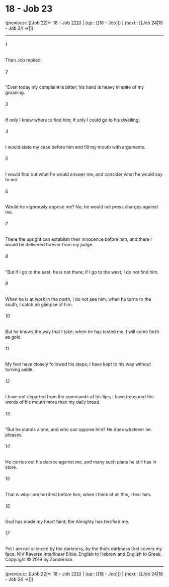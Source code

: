 # 18 - Job 23

(previous:: [[Job 22|← 18 - Job 22]]) | (up:: [[18 - Job]]) | (next:: [[Job 24|18 - Job 24 →]])

***


###### 1 
Then Job replied: 

###### 2 
"Even today my complaint is bitter; his hand is heavy in spite of my groaning. 

###### 3 
If only I knew where to find him; if only I could go to his dwelling! 

###### 4 
I would state my case before him and fill my mouth with arguments. 

###### 5 
I would find out what he would answer me, and consider what he would say to me. 

###### 6 
Would he vigorously oppose me? No, he would not press charges against me. 

###### 7 
There the upright can establish their innocence before him, and there I would be delivered forever from my judge. 

###### 8 
"But if I go to the east, he is not there; if I go to the west, I do not find him. 

###### 9 
When he is at work in the north, I do not see him; when he turns to the south, I catch no glimpse of him. 

###### 10 
But he knows the way that I take; when he has tested me, I will come forth as gold. 

###### 11 
My feet have closely followed his steps; I have kept to his way without turning aside. 

###### 12 
I have not departed from the commands of his lips; I have treasured the words of his mouth more than my daily bread. 

###### 13 
"But he stands alone, and who can oppose him? He does whatever he pleases. 

###### 14 
He carries out his decree against me, and many such plans he still has in store. 

###### 15 
That is why I am terrified before him; when I think of all this, I fear him. 

###### 16 
God has made my heart faint; the Almighty has terrified me. 

###### 17 
Yet I am not silenced by the darkness, by the thick darkness that covers my face. NIV Reverse Interlinear Bible: English to Hebrew and English to Greek. Copyright © 2019 by Zondervan.

***

(previous:: [[Job 22|← 18 - Job 22]]) | (up:: [[18 - Job]]) | (next:: [[Job 24|18 - Job 24 →]])
